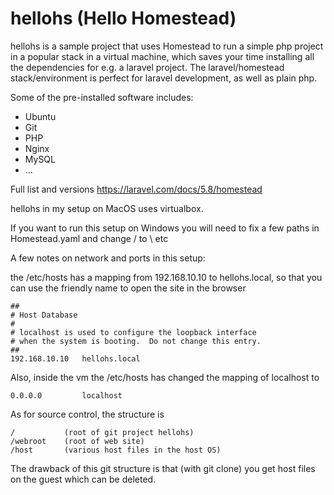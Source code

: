# hellohs (Hello Homestead)

hellohs is a sample project that uses Homestead to run a simple php project in a popular stack in a virtual machine, which saves your time installing all the dependencies for e.g. a laravel project. The laravel/homestead stack/environment is perfect for laravel development, as well as plain php.

Some of the pre-installed software includes:

* Ubuntu
* Git
* PHP
* Nginx
* MySQL
* ...

Full list and versions https://laravel.com/docs/5.8/homestead

hellohs in my setup on MacOS uses virtualbox.

If you want to run this setup on Windows you will need to fix a few paths in Homestead.yaml and change / to \ etc

A few notes on network and ports in this setup:

the /etc/hosts has a mapping from 192.168.10.10 to hellohs.local, so that you can use the friendly name to open the site in the browser

```
##
# Host Database
#
# localhost is used to configure the loopback interface
# when the system is booting.  Do not change this entry.
##
192.168.10.10   hellohs.local
```

Also, inside the vm the /etc/hosts has changed the mapping of localhost to 

```
0.0.0.0         localhost
```

As for source control, the structure is 

```
/           (root of git project hellohs)
/webroot    (root of web site)
/host       (various host files in the host OS)
```

The drawback of this git structure is that (with git clone) you get host files on the guest which can be deleted.



